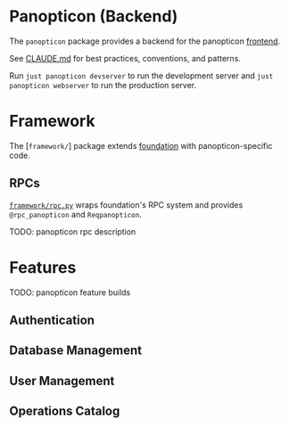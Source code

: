 # Panopticon (Backend)

The `panopticon` package provides a backend for the panopticon [frontend](../../typescript/panopticon).

See [CLAUDE.md](./CLAUDE.md) for best practices, conventions, and patterns.

Run `just panopticon devserver` to run the development server and `just panopticon webserver` to run the production server.

# Framework

The [`framework/`] package extends [foundation](../foundation) with panopticon-specific code.

## RPCs

[`framework/rpc.py`](./framework/rpc.py) wraps foundation's RPC system and provides `@rpc_panopticon` and `Reqpanopticon`.

TODO: panopticon rpc description

# Features

TODO: panopticon feature builds

## Authentication

## Database Management

## User Management

## Operations Catalog
